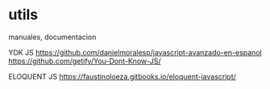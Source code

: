 # utils
manuales, documentacion

YDK JS
https://github.com/danielmoralesp/javascript-avanzado-en-espanol
https://github.com/getify/You-Dont-Know-JS/

ELOQUENT JS
https://faustinoloeza.gitbooks.io/eloquent-javascript/
